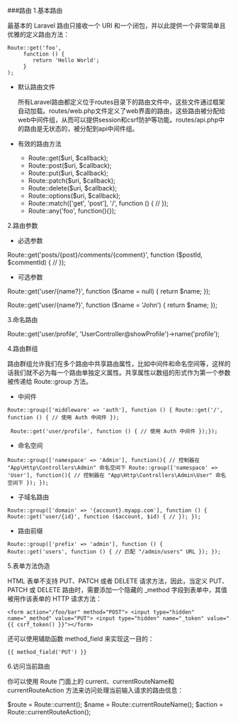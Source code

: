 ###路由
1.基本路由

最基本的 Laravel 路由只接收一个 URI 和一个闭包，并以此提供一个非常简单且优雅的定义路由方法：

```
Route::get('foo', 
     function () { 
        return 'Hello World';
     }
);
```
* 默认路由文件
    
    所有Laravel路由都定义位于routes目录下的路由文件中，这些文件通过框架自动加载。routes/web.php文件定义了web界面的路由，这些路由被分配给web中间件组，从而可以提供session和csrf防护等功能。routes/api.php中的路由是无状态的，被分配到api中间件组。

* 有效的路由方法
    * Route::get($uri, $callback);
    * Route::post($uri, $callback);
    * Route::put($uri, $callback); 
    * Route::patch($uri, $callback);
    * Route::delete($uri, $callback);
    * Route::options($uri, $callback);
    * Route::match(['get', 'post'], '/', function () { // });  
    * Route::any('foo', function(){});

2.路由参数
* 必选参数



 Route::get('posts/{post}/comments/{comment}', function ($postId, $commentId) { // });

* 可选参数

 Route::get('user/{name?}', function ($name = null) { return $name; });

 Route::get('user/{name?}', function ($name = 'John') { return $name; });

3.命名路由

Route::get('user/profile', 'UserController@showProfile')->name('profile');

4.路由群组

路由群组允许我们在多个路由中共享路由属性，比如中间件和命名空间等，这样的话我们就不必为每一个路由单独定义属性。共享属性以数组的形式作为第一个参数被传递给 Route::group 方法。

* 中间件

```
Route::group(['middleware' => 'auth'], function () { Route::get('/', function () { // 使用 Auth 中间件 });

 Route::get('user/profile', function () { // 使用 Auth 中间件 });});

```
* 命名空间
```
Route::group(['namespace' => 'Admin'], function(){ // 控制器在 "App\Http\Controllers\Admin" 命名空间下 Route::group(['namespace' => 'User'], function(){ // 控制器在 "App\Http\Controllers\Admin\User" 命名空间下 }); });
```
* 子域名路由

```
Route::group(['domain' => '{account}.myapp.com'], function () { Route::get('user/{id}', function ($account, $id) { // }); });
```
* 路由前缀

```
Route::group(['prefix' => 'admin'], function () {           Route::get('users', function () { // 匹配 "/admin/users" URL }); });
```

5.表单方法伪造

HTML 表单不支持 PUT、PATCH 或者 DELETE 请求方法，因此，当定义 PUT、PATCH 或 DELETE 路由时，需要添加一个隐藏的 _method 字段到表单中，其值被用作该表单的 HTTP 请求方法：

```
<form action="/foo/bar" method="POST"> <input type="hidden" name="_method" value="PUT"> <input type="hidden" name="_token" value="{{ csrf_token() }}"></form>
```
还可以使用辅助函数 method_field 来实现这一目的：

`{{ method_field('PUT') }}`

6.访问当前路由

你可以使用 Route 门面上的 current、currentRouteName和 currentRouteAction 方法来访问处理当前输入请求的路由信息：

$route = Route::current(); 
$name = Route::currentRouteName(); 
$action = Route::currentRouteAction();










    





                                                                              

